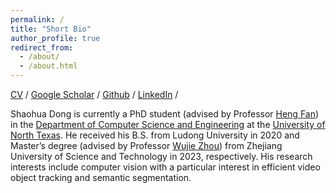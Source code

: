 ```yaml
---
permalink: /
title: "Short Bio"
author_profile: true
redirect_from: 
  - /about/
  - /about.html
---
```


[CV](../assets/ShaohuaDong_CV.pdf) / [Google Scholar](https://scholar.google.com/citations?user=5iSEcFkAAAAJ&hl=en) / [Github](https://github.com/ShaohuaDong2021) / [LinkedIn](https://www.linkedin.com/in/shaohuadong/) / 

Shaohua Dong is currently a PhD student (advised by Professor [Heng Fan](https://hengfan2010.github.io/)) in the [Department of Computer Science and Engineering](https://engineering.unt.edu/cse/index.html) at the [University of North Texas](https://www.unt.edu/?gad_source=1&gclid=Cj0KCQjw99e4BhDiARIsAISE7P8fMOsV2Wb8kXSacews3JElUjevhkUVb04qeRYSXxu1Iw5NkQxo0_8aAqPOEALw_wcB). He received his B.S. from Ludong University in 2020 and Master’s degree (advised by Professor [Wujie Zhou](https://www.scholat.com/zhouwujie)) from Zhejiang University of Science and Technology in 2023, respectively. His research interests include computer vision with a particular interest in efficient video object tracking and semantic segmentation.

